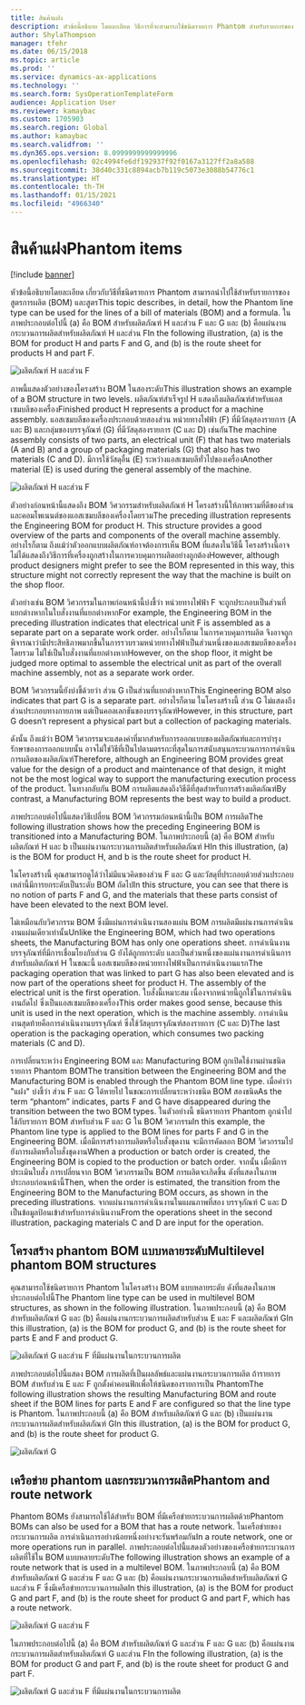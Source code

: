 ```yaml
---
title: สินค้าแฝง
description: หัวข้อนี้อธิบาย โดยละเอียด วิธีการที่จะสามารถใช้ชนิดรายการ Phantom สำหรับรายการของ bill of materials (BOM) และสูตรใน Dynamics 365 Supply Chain Management
author: ShylaThompson
manager: tfehr
ms.date: 06/15/2018
ms.topic: article
ms.prod: ''
ms.service: dynamics-ax-applications
ms.technology: ''
ms.search.form: SysOperationTemplateForm
audience: Application User
ms.reviewer: kamaybac
ms.custom: 1705903
ms.search.region: Global
ms.author: kamaybac
ms.search.validfrom: ''
ms.dyn365.ops.version: 8.0999999999999996
ms.openlocfilehash: 02c4994fe6df192937f92f0167a3127ff2a8a588
ms.sourcegitcommit: 38d40c331c8894acb7b119c5073e3088b54776c1
ms.translationtype: HT
ms.contentlocale: th-TH
ms.lasthandoff: 01/15/2021
ms.locfileid: "4966340"
---
```

# <a name="phantom-items"></a><span data-ttu-id="9c76a-103">สินค้าแฝง</span><span class="sxs-lookup"><span data-stu-id="9c76a-103">Phantom items</span></span>

[!include [banner](../includes/banner.md)]

<span data-ttu-id="9c76a-104">หัวข้อนี้อธิบายโดยละเอียด เกี่ยวกับวิธีที่ชนิดรายการ Phantom สามารถนำไปใช้สำหรับรายการของสูตรการผลิต (BOM) และสูตร</span><span class="sxs-lookup"><span data-stu-id="9c76a-104">This topic describes, in detail, how the Phantom line type can be used for the lines of a bill of materials (BOM) and a formula.</span></span> <span data-ttu-id="9c76a-105">ในภาพประกอบต่อไปนี้ (a) คือ BOM สำหรับผลิตภัณฑ์ H และส่วน F และ G และ (b) คือแผ่นงานกระบวนการผลิตสำหรับผลิตภัณฑ์ H และส่วน F</span><span class="sxs-lookup"><span data-stu-id="9c76a-105">In the following illustration, (a) is the BOM for product H and parts F and G, and (b) is the route sheet for products H and part F.</span></span>

![ผลิตภัณฑ์ H และส่วน F](media/product-H-part-F.png)


<span data-ttu-id="9c76a-107">ภาพนี้แสดงตัวอย่างของโครงสร้าง BOM ในสองระดับ</span><span class="sxs-lookup"><span data-stu-id="9c76a-107">This illustration shows an example of a BOM structure in two levels.</span></span> <span data-ttu-id="9c76a-108">ผลิตภัณฑ์สำเร็จรูป H แสดงถึงผลิตภัณฑ์สำหรับแอสเซมบลีของเครื่อง</span><span class="sxs-lookup"><span data-stu-id="9c76a-108">Finished product H represents a product for a machine assembly.</span></span> <span data-ttu-id="9c76a-109">แอสเซมบลีของเครื่องประกอบด้วยสองส่วน หน่วยทางไฟฟ้า (F) ที่มีวัสดุสองรายการ (A และ B) และกลุ่มของบรรจุภัณฑ์ (G) ที่มีวัสดุสองรายการ (C และ D) เช่นกัน</span><span class="sxs-lookup"><span data-stu-id="9c76a-109">The machine assembly consists of two parts, an electrical unit (F) that has two materials (A and B) and a group of packaging materials (G) that also has two materials (C and D).</span></span> <span data-ttu-id="9c76a-110">มีการใช้วัสดุอื่น (E) ระหว่างแอสเซมบลีทั่วไปของเครื่อง</span><span class="sxs-lookup"><span data-stu-id="9c76a-110">Another material (E) is used during the general assembly of the machine.</span></span>

![ผลิตภัณฑ์ H และส่วน F](media/product-H-part-B.png)

<span data-ttu-id="9c76a-112">ตัวอย่างก่อนหน้านี้แสดงถึง BOM วิศวกรรมสำหรับผลิตภัณฑ์ H โครงสร้างนี้ให้ภาพรวมที่ดีของส่วนและคอมโพเนนต์ของแอสเซมบลีของเครื่องโดยรวม</span><span class="sxs-lookup"><span data-stu-id="9c76a-112">The preceding illustration represents the Engineering BOM for product H. This structure provides a good overview of the parts and components of the overall machine assembly.</span></span> <span data-ttu-id="9c76a-113">อย่างไรก็ตาม ถึงแม้ว่าตัวออกแบบผลิตภัณฑ์อาจต้องการเห็น BOM ที่แสดงในวิธีนี้ โครงสร้างนี้อาจไม่ได้แสดงถึงวิธีการที่เครื่องถูกสร้างในการควบคุมการผลิตอย่างถูกต้อง</span><span class="sxs-lookup"><span data-stu-id="9c76a-113">However, although product designers might prefer to see the BOM represented in this way, this structure might not correctly represent the way that the machine is built on the shop floor.</span></span> 

<span data-ttu-id="9c76a-114">ตัวอย่างเช่น BOM วิศวกรรมในภาพก่อนหน้านี้บ่งชี้ว่า หน่วยทางไฟฟ้า F จะถูกประกอบเป็นส่วนที่แยกต่างหากในใบสั่งงานที่แยกต่างหาก</span><span class="sxs-lookup"><span data-stu-id="9c76a-114">For example, the Engineering BOM in the preceding illustration indicates that electrical unit F is assembled as a separate part on a separate work order.</span></span> <span data-ttu-id="9c76a-115">อย่างไรก็ตาม ในการควบคุมการผลิต จึงอาจถูกพิจารณาว่ามีประสิทธิภาพมากขึ้นในการรวบรวมหน่วยทางไฟฟ้าเป็นส่วนหนึ่งของแอสเซมบลีของเครื่องโดยรวม ไม่ใช่เป็นใบสั่งงานที่แยกต่างหาก</span><span class="sxs-lookup"><span data-stu-id="9c76a-115">However, on the shop floor, it might be judged more optimal to assemble the electrical unit as part of the overall machine assembly, not as a separate work order.</span></span>

<span data-ttu-id="9c76a-116">BOM วิศวกรรมนี้ยังบ่งชี้ด้วยว่า ส่วน G เป็นส่วนที่แยกต่างหาก</span><span class="sxs-lookup"><span data-stu-id="9c76a-116">This Engineering BOM also indicates that part G is a separate part.</span></span> <span data-ttu-id="9c76a-117">อย่างไรก็ตาม ในโครงสร้างนี้ ส่วน G ไม่แสดงถึงส่วนประกอบทางกายภาพ แต่เป็นคอลเลกชันของบรรจุภัณฑ์</span><span class="sxs-lookup"><span data-stu-id="9c76a-117">However, in this structure, part G doesn’t represent a physical part but a collection of packaging materials.</span></span> 

<span data-ttu-id="9c76a-118">ดังนั้น ถึงแม้ว่า BOM วิศวกรรมจะแสดงค่าที่มากสำหรับการออกแบบของผลิตภัณฑ์และการบำรุงรักษาของการออกแบบนั้น อาจไม่ใช่วิธีที่เป็นไปตามตรรกะที่สุดในการสนับสนุนกระบวนการการดำเนินการผลิตของผลิตภัณฑ์</span><span class="sxs-lookup"><span data-stu-id="9c76a-118">Therefore, although an Engineering BOM provides great value for the design of a product and maintenance of that design, it might not be the most logical way to support the manufacturing execution process of the product.</span></span> <span data-ttu-id="9c76a-119">ในทางกลับกัน BOM การผลิตแสดงถึงวิธีดีที่สุดสำหรับการสร้างผลิตภัณฑ์</span><span class="sxs-lookup"><span data-stu-id="9c76a-119">By contrast, a Manufacturing BOM represents the best way to build a product.</span></span>

<span data-ttu-id="9c76a-120">ภาพประกอบต่อไปนี้แสดงวิธีเปลี่ยน BOM วิศวกรรมก่อนหน้านี้เป็น BOM การผลิต</span><span class="sxs-lookup"><span data-stu-id="9c76a-120">The following illustration shows how the preceding Engineering BOM is transitioned into a Manufacturing BOM.</span></span> <span data-ttu-id="9c76a-121">ในภาพประกอบนี้ (a) คือ BOM สำหรับผลิตภัณฑ์ H และ b เป็นแผ่นงานกระบวนการผลิตสำหรับผลิตภัณฑ์ H</span><span class="sxs-lookup"><span data-stu-id="9c76a-121">In this illustration, (a) is the BOM for product H, and b is the route sheet for product H.</span></span>

<span data-ttu-id="9c76a-122">ในโครงสร้างนี้ คุณสามารถดูได้ว่าไม่มีแนวคิดของส่วน F และ G และวัสดุที่ประกอบด้วยส่วนประกอบเหล่านี้มีการยกระดับเป็นระดับ BOM ถัดไป</span><span class="sxs-lookup"><span data-stu-id="9c76a-122">In this structure, you can see that there is no notion of parts F and G, and the materials that these parts consist of have been elevated to the next BOM level.</span></span> 

<span data-ttu-id="9c76a-123">ไม่เหมือนกับวิศวกรรม BOM ซึ่งมีแผ่นการดำเนินงานสองแผ่น BOM การผลิตมีแผ่นงานการดำเนินงานแผ่นเดียวเท่านั้น</span><span class="sxs-lookup"><span data-stu-id="9c76a-123">Unlike the Engineering BOM, which had two operations sheets, the Manufacturing BOM has only one operations sheet.</span></span> <span data-ttu-id="9c76a-124">การดำเนินงานบรรจุภัณฑ์ที่มีการเชื่อมโยงกับส่วน G ยังได้ถูกยกระดับ และเป็นส่วนหนึ่งของแผ่นงานการดำเนินการสำหรับผลิตภัณฑ์ H ในขณะนี้ แอสเซมบลีของหน่วยทางไฟฟ้าเป็นการดำเนินงานแรก</span><span class="sxs-lookup"><span data-stu-id="9c76a-124">The packaging operation that was linked to part G has also been elevated and is now part of the operations sheet for product H. The assembly of the electrical unit is the first operation.</span></span> <span data-ttu-id="9c76a-125">ใบสั่งนี้เหมาะสม เนื่องจากหน่วยนี้ถูกใช้ในการดำเนินงานถัดไป ซึ่งเป็นแอสเซมบลีของเครื่อง</span><span class="sxs-lookup"><span data-stu-id="9c76a-125">This order makes good sense, because this unit is used in the next operation, which is the machine assembly.</span></span> <span data-ttu-id="9c76a-126">การดำเนินงานสุดท้ายคือการดำเนินงานบรรจุภัณฑ์ ซึ่งใช้วัสดุบรรจุภัณฑ์สองรายการ (C และ D)</span><span class="sxs-lookup"><span data-stu-id="9c76a-126">The last operation is the packaging operation, which consumes two packing materials (C and D).</span></span>

<span data-ttu-id="9c76a-127">การเปลี่ยนระหว่าง Engineering BOM และ Manufacturing BOM ถูกเปิดใช้งานผ่านชนิดรายการ Phantom BOM</span><span class="sxs-lookup"><span data-stu-id="9c76a-127">The transition between the Engineering BOM and the Manufacturing BOM is enabled through the Phantom BOM line type.</span></span> <span data-ttu-id="9c76a-128">เมื่อคำว่า "แฝง" บ่งชี้ว่า ส่วน F และ G ได้หายไป ในขณะการเปลี่ยนระหว่างชนิด BOM สองชนิด</span><span class="sxs-lookup"><span data-stu-id="9c76a-128">As the term “phantom” indicates, parts F and G have disappeared during the transition between the two BOM types.</span></span> <span data-ttu-id="9c76a-129">ในตัวอย่างนี้ ชนิดรายการ Phantom ถูกนำไปใช้กับรายการ BOM สำหรับส่วน F และ G ใน BOM วิศวกรรม</span><span class="sxs-lookup"><span data-stu-id="9c76a-129">In this example, the Phantom line type is applied to the BOM lines for parts F and G in the Engineering BOM.</span></span> <span data-ttu-id="9c76a-130">เมื่อมีการสร้างการผลิตหรือใบสั่งชุดงาน จะมีการคัดลอก BOM วิศวกรรมไปยังการผลิตหรือใบสั่งชุดงาน</span><span class="sxs-lookup"><span data-stu-id="9c76a-130">When a production or batch order is created, the Engineering BOM is copied to the production or batch order.</span></span> <span data-ttu-id="9c76a-131">จากนั้น เมื่อมีการประเมินใบสั่ง การเปลี่ยนจาก BOM วิศวกรรมเป็น BOM การผลิตจะเกิดขึ้น ดังที่แสดงในภาพประกอบก่อนหน้านี้</span><span class="sxs-lookup"><span data-stu-id="9c76a-131">Then, when the order is estimated, the transition from the Engineering BOM to the Manufacturing BOM occurs, as shown in the preceding illustrations.</span></span> <span data-ttu-id="9c76a-132">จากแผ่นงานการดำเนินงานในแผนภาพที่สอง บรรจุภัณฑ์ C และ D เป็นข้อมูลป้อนเข้าสำหรับการดำเนินงาน</span><span class="sxs-lookup"><span data-stu-id="9c76a-132">From the operations sheet in the second illustration, packaging materials C and D are input for the operation.</span></span> 

## <a name="multilevel-phantom-bom-structures"></a><span data-ttu-id="9c76a-133">โครงสร้าง phantom BOM แบบหลายระดับ</span><span class="sxs-lookup"><span data-stu-id="9c76a-133">Multilevel phantom BOM structures</span></span>
<span data-ttu-id="9c76a-134">คุณสามารถใช้ชนิดรายการ Phantom ในโครงสร้าง BOM แบบหลายระดับ ดังที่แสดงในภาพประกอบต่อไปนี้</span><span class="sxs-lookup"><span data-stu-id="9c76a-134">The Phantom line type can be used in multilevel BOM structures, as shown in the following illustration.</span></span> <span data-ttu-id="9c76a-135">ในภาพประกอบนี้ (a) คือ BOM สำหรับผลิตภัณฑ์ G และ (b) คือแผ่นงานกระบวนการผลิตสำหรับส่วน E และ F และผลิตภัณฑ์ G</span><span class="sxs-lookup"><span data-stu-id="9c76a-135">In this illustration, (a) is the BOM for product G, and (b) is the route sheet for parts E and F and product G.</span></span> 

![ผลิตภัณฑ์ G และส่วน F ที่มีแผ่นงานในกระบวนการผลิต](media/product-G-route-sheet-G.png)


<span data-ttu-id="9c76a-137">ภาพประกอบต่อไปนี้แสดง BOM การผลิตที่เป็นผลลัพธ์และแผ่นงานกระบวนการผลิต ถ้ารายการ BOM สำหรับส่วน E และ F ถูกตั้งค่าคอนฟิกเพื่อให้ชนิดของรายการเป็น Phantom</span><span class="sxs-lookup"><span data-stu-id="9c76a-137">The following illustration shows the resulting Manufacturing BOM and route sheet if the BOM lines for parts E and F are configured so that the line type is Phantom.</span></span> <span data-ttu-id="9c76a-138">ในภาพประกอบนี้ (a) คือ BOM สำหรับผลิตภัณฑ์ G และ (b) เป็นแผ่นงานกระบวนการผลิตสำหรับผลิตภัณฑ์ G</span><span class="sxs-lookup"><span data-stu-id="9c76a-138">In this illustration, (a) is the BOM for product G, and (b) is the route sheet for product G.</span></span>

![ผลิตภัณฑ์ G](media/product-G.png)


## <a name="phantom-and-route-network"></a><span data-ttu-id="9c76a-140">เครือข่าย phantom และกระบวนการผลิต</span><span class="sxs-lookup"><span data-stu-id="9c76a-140">Phantom and route network</span></span>
<span data-ttu-id="9c76a-141">Phantom BOMs ยังสามารถใช้ได้สำหรับ BOM ที่มีเครือข่ายกระบวนการผลิตด้วย</span><span class="sxs-lookup"><span data-stu-id="9c76a-141">Phantom BOMs can also be used for a BOM that has a route network.</span></span> <span data-ttu-id="9c76a-142">ในเครือข่ายของกระบวนการผลิต การดำเนินการอย่างน้อยหนึ่งอย่างจะรันพร้อมกัน</span><span class="sxs-lookup"><span data-stu-id="9c76a-142">In a route network, one or more operations run in parallel.</span></span> <span data-ttu-id="9c76a-143">ภาพประกอบต่อไปนี้แสดงตัวอย่างของเครือข่ายกระบวนการผลิตที่ใช้ใน BOM แบบหลายระดับ</span><span class="sxs-lookup"><span data-stu-id="9c76a-143">The following illustration shows an example of a route network that is used in a multilevel BOM.</span></span> <span data-ttu-id="9c76a-144">ในภาพประกอบนี้ (a) คือ BOM สำหรับผลิตภัณฑ์ G และส่วน F และ G และ (b) คือแผ่นงานกระบวนการผลิตสำหรับผลิตภัณฑ์ G และส่วน F ซึ่งมีเครือข่ายกระบวนการผลิต</span><span class="sxs-lookup"><span data-stu-id="9c76a-144">In this illustration, (a) is the BOM for product G and part F, and (b) is the route sheet for product G and part F, which has a route network.</span></span>

![ผลิตภัณฑ์ G และส่วน F](media/product-G-part-F.png)


<span data-ttu-id="9c76a-146">ในภาพประกอบต่อไปนี้ (a) คือ BOM สำหรับผลิตภัณฑ์ G และส่วน F และ G และ (b) คือแผ่นงานกระบวนการผลิตสำหรับผลิตภัณฑ์ G และส่วน F</span><span class="sxs-lookup"><span data-stu-id="9c76a-146">In the following illustration, (a) is the BOM for product G and part F, and (b) is the route sheet for product G and part F.</span></span>

![ผลิตภัณฑ์ G และส่วน F ที่มีแผ่นงานในกระบวนการผลิต](media/product-G-part-F-with-route-sheet.png)
